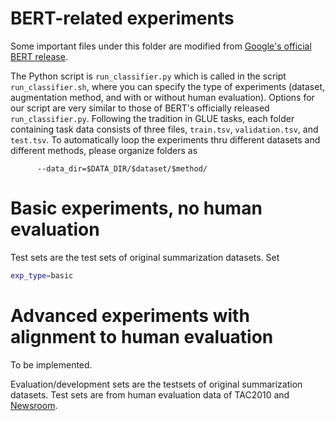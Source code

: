 # BERT-related experiments 

Some important files under this folder are modified from [Google's official BERT release](https://github.com/google-research/bert).

The Python script is `run_classifier.py` which is called in the script `run_classifier.sh`, where you can specify the type of experiments (dataset, augmentation method, and with or without human evaluation). Options for our script are very similar to those of BERT's officially released `run_classifier.py`. Following the tradition in GLUE tasks, each folder containing task data consists of three files, `train.tsv`, `validation.tsv`, and `test.tsv`. To automatically loop the experiments thru different datasets and different methods, please organize folders as 

```
      --data_dir=$DATA_DIR/$dataset/$method/
```

# Basic experiments, no human evaluation
Test sets are the test sets of original summarization datasets. Set 

```bash
exp_type=basic
```

# Advanced experiments with alignment to human evaluation 

To be implemented. 

Evaluation/development sets are the testsets of original summarization datasets. 
Test sets are from human evaluation data of TAC2010 and [Newsroom](https://github.com/lil-lab/newsroom/tree/master/humaneval). 



